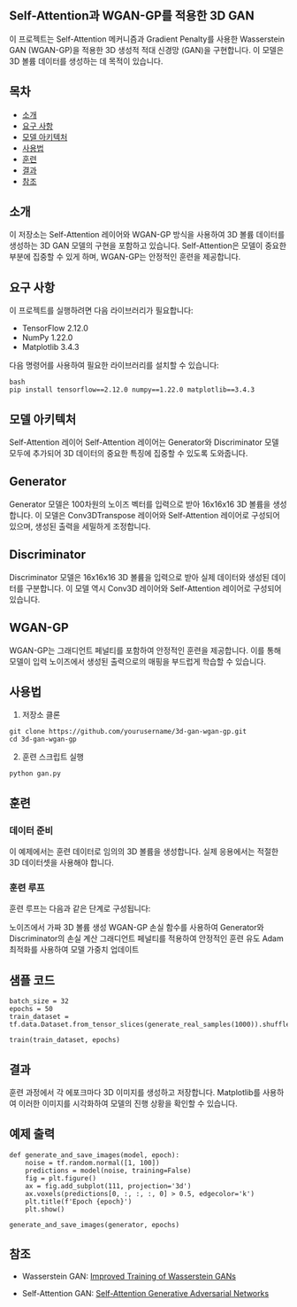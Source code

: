## Self-Attention과 WGAN-GP를 적용한 3D GAN

이 프로젝트는 Self-Attention 메커니즘과 Gradient Penalty를 사용한 Wasserstein GAN (WGAN-GP)을 적용한 3D 생성적 적대 신경망 (GAN)을 구현합니다. 이 모델은 3D 볼륨 데이터를 생성하는 데 목적이 있습니다.

## 목차

- [소개](#소개)
- [요구 사항](#요구-사항)
- [모델 아키텍처](#모델-아키텍처)
- [사용법](#사용법)
- [훈련](#훈련)
- [결과](#결과)
- [참조](#참조)

## 소개

이 저장소는 Self-Attention 레이어와 WGAN-GP 방식을 사용하여 3D 볼륨 데이터를 생성하는 3D GAN 모델의 구현을 포함하고 있습니다. Self-Attention은 모델이 중요한 부분에 집중할 수 있게 하며, WGAN-GP는 안정적인 훈련을 제공합니다.

## 요구 사항

이 프로젝트를 실행하려면 다음 라이브러리가 필요합니다:
- TensorFlow 2.12.0
- NumPy 1.22.0
- Matplotlib 3.4.3

다음 명령어를 사용하여 필요한 라이브러리를 설치할 수 있습니다:


```
bash
pip install tensorflow==2.12.0 numpy==1.22.0 matplotlib==3.4.3
```

## 모델 아키텍처

Self-Attention 레이어
Self-Attention 레이어는 Generator와 Discriminator 모델 모두에 추가되어 3D 데이터의 중요한 특징에 집중할 수 있도록 도와줍니다.

## Generator
Generator 모델은 100차원의 노이즈 벡터를 입력으로 받아 16x16x16 3D 볼륨을 생성합니다. 이 모델은 Conv3DTranspose 레이어와 Self-Attention 레이어로 구성되어 있으며, 생성된 출력을 세밀하게 조정합니다.

## Discriminator
Discriminator 모델은 16x16x16 3D 볼륨을 입력으로 받아 실제 데이터와 생성된 데이터를 구분합니다. 이 모델 역시 Conv3D 레이어와 Self-Attention 레이어로 구성되어 있습니다.

## WGAN-GP
WGAN-GP는 그래디언트 페널티를 포함하여 안정적인 훈련을 제공합니다. 이를 통해 모델이 입력 노이즈에서 생성된 출력으로의 매핑을 부드럽게 학습할 수 있습니다.

## 사용법

1. 저장소 클론

```
git clone https://github.com/yourusername/3d-gan-wgan-gp.git
cd 3d-gan-wgan-gp
```
2. 훈련 스크립트 실행

```
python gan.py
```
## 훈련

### 데이터 준비
이 예제에서는 훈련 데이터로 임의의 3D 볼륨을 생성합니다. 실제 응용에서는 적절한 3D 데이터셋을 사용해야 합니다.

### 훈련 루프
훈련 루프는 다음과 같은 단계로 구성됩니다:

노이즈에서 가짜 3D 볼륨 생성
WGAN-GP 손실 함수를 사용하여 Generator와 Discriminator의 손실 계산
그래디언트 페널티를 적용하여 안정적인 훈련 유도
Adam 최적화를 사용하여 모델 가중치 업데이트

## 샘플 코드


```
batch_size = 32
epochs = 50
train_dataset = tf.data.Dataset.from_tensor_slices(generate_real_samples(1000)).shuffle(1000).batch(batch_size)

train(train_dataset, epochs)
```
## 결과
훈련 과정에서 각 에포크마다 3D 이미지를 생성하고 저장합니다. Matplotlib를 사용하여 이러한 이미지를 시각화하여 모델의 진행 상황을 확인할 수 있습니다.

## 예제 출력

```
def generate_and_save_images(model, epoch):
    noise = tf.random.normal([1, 100])
    predictions = model(noise, training=False)
    fig = plt.figure()
    ax = fig.add_subplot(111, projection='3d')
    ax.voxels(predictions[0, :, :, :, 0] > 0.5, edgecolor='k')
    plt.title(f'Epoch {epoch}')
    plt.show()

generate_and_save_images(generator, epochs)
```
## 참조

- Wasserstein GAN: [Improved Training of Wasserstein GANs](https://arxiv.org/abs/1704.00028)   

- Self-Attention GAN: [Self-Attention Generative Adversarial Networks](https://arxiv.org/abs/1805.08318)   

